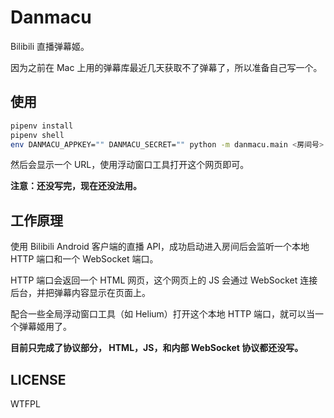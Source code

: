 # Danmacu

Bilibili 直播弹幕姬。

因为之前在 Mac 上用的弹幕库最近几天获取不了弹幕了，所以准备自己写一个。

## 使用

```bash
pipenv install
pipenv shell
env DANMACU_APPKEY="" DANMACU_SECRET="" python -m danmacu.main <房间号>
```

然后会显示一个 URL，使用浮动窗口工具打开这个网页即可。

**注意：还没写完，现在还没法用。**

## 工作原理

使用 Bilibili Android 客户端的直播 API，成功启动进入房间后会监听一个本地 HTTP 端口和一个 WebSocket 端口。

HTTP 端口会返回一个 HTML 网页，这个网页上的 JS 会通过 WebSocket 连接后台，并把弹幕内容显示在页面上。

配合一些全局浮动窗口工具（如 Helium）打开这个本地 HTTP 端口，就可以当一个弹幕姬用了。

**目前只完成了协议部分， HTML，JS，和内部 WebSocket 协议都还没写。**

## LICENSE

WTFPL
